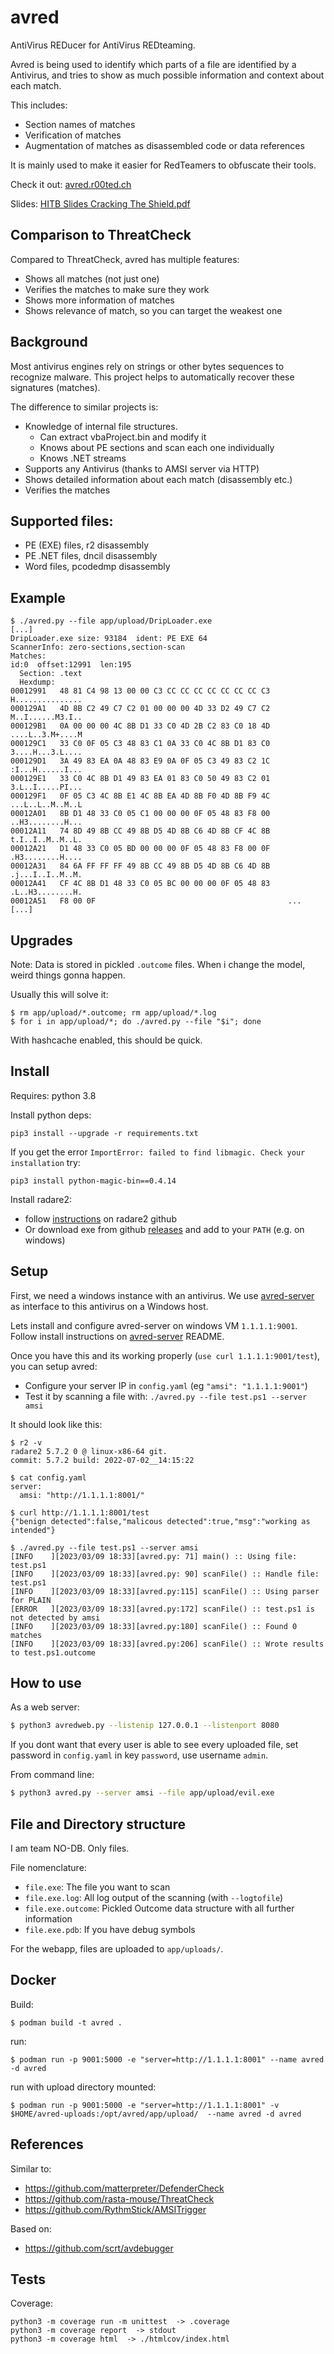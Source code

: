 # avred

AntiVirus REDucer for AntiVirus REDteaming.

Avred is being used to identify which parts of a file are identified
by a Antivirus, and tries to show as much possible information and context about each match. 

This includes: 
* Section names of matches
* Verification of matches
* Augmentation of matches as disassembled code or data references

It is mainly used to make it easier for RedTeamers to obfuscate their tools. 

Check it out: [avred.r00ted.ch](https://avred.r00ted.ch)

Slides: [HITB Slides Cracking The Shield.pdf](https://github.com/dobin/avred/blob/main/doc/HITB%20Slides%20Cracking%20the%20Shield.pdf)


## Comparison to ThreatCheck

Compared to ThreatCheck, avred has multiple features:

* Shows all matches (not just one)
* Verifies the matches to make sure they work
* Shows more information of matches
* Shows relevance of match, so you can target the weakest one

 
## Background

Most antivirus engines rely on strings or other bytes sequences to recognize malware.
This project helps to automatically recover these signatures (matches).

The difference to similar projects is: 
* Knowledge of internal file structures. 
  * Can extract vbaProject.bin and modify it 
  * Knows about PE sections and scan each one individually
  * Knows .NET streams
* Supports any Antivirus (thanks to AMSI server via HTTP)
* Shows detailed information about each match (disassembly etc.)
* Verifies the matches


## Supported files:

* PE (EXE) files, r2 disassembly
* PE .NET files, dncil disassembly
* Word files, pcodedmp disassembly


## Example

```
$ ./avred.py --file app/upload/DripLoader.exe 
[...]
DripLoader.exe size: 93184  ident: PE EXE 64
ScannerInfo: zero-sections,section-scan
Matches: 
id:0  offset:12991  len:195
  Section: .text
  Hexdump: 
00012991   48 81 C4 98 13 00 00 C3 CC CC CC CC CC CC CC C3    H...............
000129A1   4D 8B C2 49 C7 C2 01 00 00 00 4D 33 D2 49 C7 C2    M..I......M3.I..
000129B1   0A 00 00 00 4C 8B D1 33 C0 4D 2B C2 83 C0 18 4D    ....L..3.M+....M
000129C1   33 C0 0F 05 C3 48 83 C1 0A 33 C0 4C 8B D1 83 C0    3....H...3.L....
000129D1   3A 49 83 EA 0A 48 83 E9 0A 0F 05 C3 49 83 C2 1C    :I...H......I...
000129E1   33 C0 4C 8B D1 49 83 EA 01 83 C0 50 49 83 C2 01    3.L..I.....PI...
000129F1   0F 05 C3 4C 8B E1 4C 8B EA 4D 8B F0 4D 8B F9 4C    ...L..L..M..M..L
00012A01   8B D1 48 33 C0 05 C1 00 00 00 0F 05 48 83 F8 00    ..H3........H...
00012A11   74 8D 49 8B CC 49 8B D5 4D 8B C6 4D 8B CF 4C 8B    t.I..I..M..M..L.
00012A21   D1 48 33 C0 05 BD 00 00 00 0F 05 48 83 F8 00 0F    .H3........H....
00012A31   84 6A FF FF FF 49 8B CC 49 8B D5 4D 8B C6 4D 8B    .j...I..I..M..M.
00012A41   CF 4C 8B D1 48 33 C0 05 BC 00 00 00 0F 05 48 83    .L..H3........H.
00012A51   F8 00 0F                                           ...
[...]
```


## Upgrades

Note: Data is stored in pickled `.outcome` files. When i change the model, 
weird things gonna happen. 

Usually this will solve it: 
```
$ rm app/upload/*.outcome; rm app/upload/*.log
$ for i in app/upload/*; do ./avred.py --file "$i"; done
```

With hashcache enabled, this should be quick.


## Install 

Requires: python 3.8

Install python deps:
```
pip3 install --upgrade -r requirements.txt
```

If you get the error `ImportError: failed to find libmagic. Check your installation` try: 
```
pip3 install python-magic-bin==0.4.14
```

Install radare2:
* follow [instructions](https://github.com/radareorg/radare2#installation) on radare2 github
* Or download exe from github [releases](https://github.com/radareorg/radare2/releases) and add to your `PATH` (e.g. on windows)



## Setup

First, we need a windows instance with an antivirus. We use [avred-server](https://github.com/dobin/avred-server) as interface to this antivirus on a Windows host.

Lets install and configure avred-server on windows VM `1.1.1.1:9001`. 
Follow install instructions on [avred-server](https://github.com/dobin/avred-server) README. 

Once you have this and its working properly (`use curl 1.1.1.1:9001/test`), you can setup avred:
* Configure your server IP in `config.yaml` (eg `"amsi": "1.1.1.1:9001"`)
* Test it by scanning a file with: `./avred.py --file test.ps1 --server amsi`

It should look like this:
```
$ r2 -v
radare2 5.7.2 0 @ linux-x86-64 git.
commit: 5.7.2 build: 2022-07-02__14:15:22

$ cat config.yaml
server:
  amsi: "http://1.1.1.1:8001/"

$ curl http://1.1.1.1:8001/test
{"benign detected":false,"malicous detected":true,"msg":"working as intended"}

$ ./avred.py --file test.ps1 --server amsi
[INFO    ][2023/03/09 18:33][avred.py: 71] main() :: Using file: test.ps1
[INFO    ][2023/03/09 18:33][avred.py: 90] scanFile() :: Handle file: test.ps1
[INFO    ][2023/03/09 18:33][avred.py:115] scanFile() :: Using parser for PLAIN
[ERROR   ][2023/03/09 18:33][avred.py:172] scanFile() :: test.ps1 is not detected by amsi
[INFO    ][2023/03/09 18:33][avred.py:180] scanFile() :: Found 0 matches
[INFO    ][2023/03/09 18:33][avred.py:206] scanFile() :: Wrote results to test.ps1.outcome
```


## How to use

As a web server: 
```sh
$ python3 avredweb.py --listenip 127.0.0.1 --listenport 8080
```

If you dont want that every user is able to see every uploaded file,
set password in `config.yaml` in key `password`, use username `admin`.


From command line: 
```sh
$ python3 avred.py --server amsi --file app/upload/evil.exe
```


## File and Directory structure

I am team NO-DB. Only files.

File nomenclature: 
* `file.exe`: The file you want to scan
* `file.exe.log`: All log output of the scanning (with `--logtofile`)
* `file.exe.outcome`: Pickled Outcome data structure with all further information
* `file.exe.pdb`: If you have debug symbols

For the webapp, files are uploaded to `app/uploads/`. 


## Docker

Build:
```
$ podman build -t avred .
```

run:
```
$ podman run -p 9001:5000 -e "server=http://1.1.1.1:8001" --name avred -d avred
```

run with upload directory mounted:
```
$ podman run -p 9001:5000 -e "server=http://1.1.1.1:8001" -v $HOME/avred-uploads:/opt/avred/app/upload/  --name avred -d avred 
```


## References

Similar to: 
* https://github.com/matterpreter/DefenderCheck
* https://github.com/rasta-mouse/ThreatCheck
* https://github.com/RythmStick/AMSITrigger

Based on: 
* https://github.com/scrt/avdebugger


## Tests

Coverage:
```
python3 -m coverage run -m unittest  -> .coverage
python3 -m coverage report  -> stdout 
python3 -m coverage html  -> ./htmlcov/index.html
```
